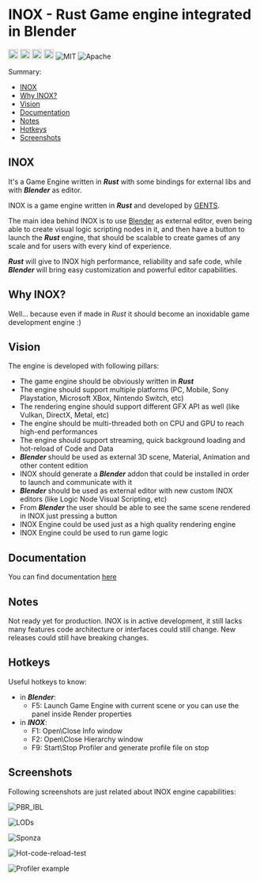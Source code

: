 # **INOX** - Rust Game engine integrated in Blender

[<img alt="github repository" src="https://img.shields.io/badge/github-gents83/INOX-8da0cb?logo=github" height="20">](https://github.com/gents83/INOX)
[<img alt="github pages" src="https://img.shields.io/badge/Docs-github-brightgreen" height="20">](https://gents83.github.io/INOX/)
[<img alt="github workflow sattus" src="https://img.shields.io/github/workflow/status/gents83/INOX/Deploy%20on%20Github%20Pages?style=plastic" height="20">](https://github.com/gents83/INOX/actions)
[<img alt="github sponsor" src="https://img.shields.io/github/sponsors/gents83?style=plastic" height="20">](https://github.com/sponsors/gents83)
![MIT](https://img.shields.io/badge/license-MIT-blue.svg)
![Apache](https://img.shields.io/badge/license-Apache-blue.svg)


Summary:
  - [INOX](#sabi)
  - [Why INOX?](#why-inox)
  - [Vision](#vision)
  - [Documentation](#documentation)
  - [Notes](#notes)
  - [Hotkeys](#hotkeys)
  - [Screenshots](#screenshots)


## INOX

It's a Game Engine written in _**Rust**_ with some bindings for external libs and with _**Blender**_ as editor.

INOX is a game engine written in _**Rust**_ and developed by [GENTS](https://twitter.com/gents83). 

The main idea behind INOX is to use [Blender](https://www.blender.org/) as external editor, even being able to create visual logic scripting nodes in it, and then have a button to launch the _**Rust**_ engine, that should be scalable to create games of any scale and for users with every kind of experience.

_**Rust**_ will give to INOX high performance, reliability and safe code, while _**Blender**_ will bring easy customization and powerful editor capabilities.


## Why INOX?

Well... because even if made in _Rust_ it should become an inoxidable game development engine :)


## Vision

The engine is developed with following pillars:
- The game engine should be obviously written in _**Rust**_
- The engine should support multiple platforms (PC, Mobile, Sony Playstation, Microsoft XBox, Nintendo Switch, etc)
- The rendering engine should support different GFX API as well (like Vulkan, DirectX, Metal, etc)
- The engine should be multi-threaded both on CPU and GPU to reach high-end performances
- The engine should support streaming, quick background loading and hot-reload of Code and Data
- _**Blender**_ should be used as external 3D scene, Material, Animation and other content edition 
- INOX should generate a _**Blender**_ addon that could be installed in order to launch and communicate with it
- _**Blender**_ should be used as external editor with new custom INOX editors (like Logic Node Visual Scripting, etc) 
- From _**Blender**_ the user should be able to see the same scene rendered in INOX just pressing a button
- INOX Engine could be used just as a high quality rendering engine
- INOX Engine could be used to run game logic  


## Documentation 

You can find documentation [here](https://gents83.github.io/INOX/)

## Notes

Not ready yet for production.
INOX is in active development, it still lacks many features code architecture or interfaces could still change. 
New releases could still have breaking changes.


## Hotkeys

Useful hotkeys to know:
- in **_Blender_**:
  - F5: Launch Game Engine with current scene or you can use the panel inside Render properties
- in **_INOX_**:
  - F1: Open\Close Info window
  - F2: Open\Close Hierarchy window
  - F9: Start\Stop Profiler and generate profile file on stop


## Screenshots

Following screenshots are just related about INOX engine capabilities:

![PBR_IBL](https://github.com/gents83/INOX/assets/62186646/7e6ef5f5-f236-4ed2-8909-a4074614e2e3)

![LODs](https://github.com/gents83/INOX/assets/62186646/e3e70000-be47-47b3-8d3f-da94a74605b4)

![Sponza](https://github.com/gents83/INOX/assets/62186646/1e04e4df-0966-4a1f-af51-6e44397ffaa8)

![Hot-code-reload-test](https://user-images.githubusercontent.com/62186646/130698279-9daa7b9a-1f3c-4556-be0c-37f8a1c4431e.gif)

![Profiler example](https://user-images.githubusercontent.com/62186646/120451742-f9968e80-c391-11eb-962e-13d132e09847.jpg)

